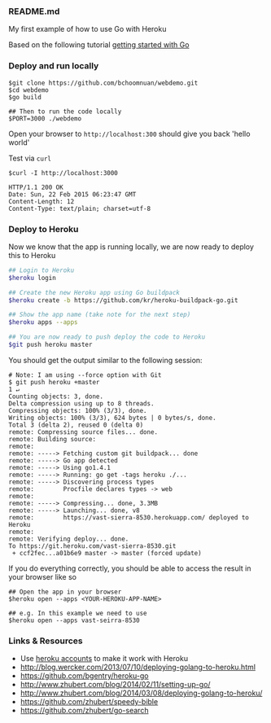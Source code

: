 ### README.md

My first example of how to use Go with Heroku

Based on the following tutorial [getting started with Go][]

### Deploy and run locally

```
$git clone https://github.com/bchoomnuan/webdemo.git
$cd webdemo
$go build

## Then to run the code locally
$PORT=3000 ./webdemo
```

Open your browser to `http://localhost:300` should give you back 'hello world'

Test via `curl`

```
$curl -I http://localhost:3000

HTTP/1.1 200 OK
Date: Sun, 22 Feb 2015 06:23:47 GMT
Content-Length: 12
Content-Type: text/plain; charset=utf-8
```

### Deploy to Heroku

Now we know that the app is running locally, we are now ready to deploy this to Heroku

```sh
## Login to Heroku
$heroku login

## Create the new Heroku app using Go buildpack
$heroku create -b https://github.com/kr/heroku-buildpack-go.git

## Show the app name (take note for the next step)
$heroku apps --apps

## You are now ready to push deploy the code to Heroku
$git push heroku master
```

You should get the output similar to the following session:

```
# Note: I am using --force option with Git
$ git push heroku +master                                                                                                                 1 ↵
Counting objects: 3, done.
Delta compression using up to 8 threads.
Compressing objects: 100% (3/3), done.
Writing objects: 100% (3/3), 624 bytes | 0 bytes/s, done.
Total 3 (delta 2), reused 0 (delta 0)
remote: Compressing source files... done.
remote: Building source:
remote:
remote: -----> Fetching custom git buildpack... done
remote: -----> Go app detected
remote: -----> Using go1.4.1
remote: -----> Running: go get -tags heroku ./...
remote: -----> Discovering process types
remote:        Procfile declares types -> web
remote:
remote: -----> Compressing... done, 3.3MB
remote: -----> Launching... done, v8
remote:        https://vast-sierra-8530.herokuapp.com/ deployed to Heroku
remote:
remote: Verifying deploy... done.
To https://git.heroku.com/vast-sierra-8530.git
 + ccf2fec...a01b6e9 master -> master (forced update)
```

If you do everything correctly, you should be able to access the result in your
browser like so

```
## Open the app in your browser
$heroku open --apps <YOUR-HEROKU-APP-NAME>

## e.g. In this example we need to use
$heroku open --apps vast-seirra-8530
```

### Links & Resources

- Use [heroku accounts][] to make it work with Heroku
- http://blog.wercker.com/2013/07/10/deploying-golang-to-heroku.html
- https://github.com/bgentry/heroku-go
- http://www.zhubert.com/blog/2014/02/11/setting-up-go/
- http://www.zhubert.com/blog/2014/03/08/deploying-golang-to-heroku/
- https://github.com/zhubert/speedy-bible
- https://github.com/zhubert/go-search

[getting started with Go]: https://mmcgrana.github.io/2012/09/getting-started-with-go-on-heroku.html
[heroku accounts]: https://github.com/ddollar/heroku-accounts
